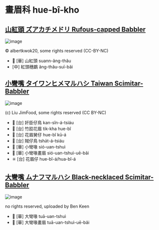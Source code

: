 # 畫眉科 hue-bî-kho

## [山紅頭 ズアカチメドリ Rufous-capped Babbler](https://ebird.org/species/rucbab1)

![image](https://inaturalist-open-data.s3.amazonaws.com/photos/360938608/large.jpeg)

© albertkwok20, some rights reserved (CC-BY-NC)

- 🎯 [華] 山紅頭 suann-âng-thâu
- [中] 紅頭穗鶥 âng-thâu-suī-bâi

## [小彎嘴 タイワンヒメマルハシ Taiwan Scimitar-Babbler](https://ebird.org/species/taiscb1)

![image](https://inaturalist-open-data.s3.amazonaws.com/photos/22141516/medium.jpg)

(c) Liu JimFood, some rights reserved (CC BY-NC)

- 🎯 [台] 奸臣仔鳥 kan-sîn-á-tsiáu
- 🎯 [台] 竹跤花眉 tik-kha hue-bî
- 🎯 [台] 花眉舅仔 hue-bî kū-á
- 🎯 [台] 賊仔鳥 tsha̍t-á-tsiáu
- 🎯 [華] 小彎喙 sió-uan-tshuì
- 🎯 [華] 小彎喙畫眉 sió-uan-tshuì-uē-bâi
- ✳️ [台] 花眉仔 hue-bî-á/hua-bî-á

## [大彎嘴 ムナフマルハシ Black-necklaced Scimitar-Babbler](https://ebird.org/species/sbsbab2)

![image](https://inaturalist-open-data.s3.amazonaws.com/photos/252081017/medium.png)

no rights reserved, uploaded by Ben Keen

- 🎯 [華] 大彎喙 tuā-uan-tshuì
- 🎯 [華] 大彎喙畫眉 tuā-uan-tshuì-uē-bâi
